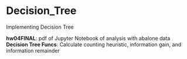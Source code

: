 # Decision_Tree
Implementing Decision Tree

**hw04FINAL**: pdf of Jupyter Notebook of analysis with abalone data
**Decision Tree Funcs**: Calculate counting heuristic, information gain, and information remainder
